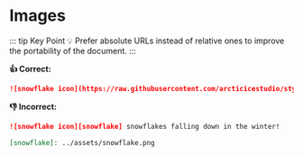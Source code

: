 # Images

::: tip Key Point
:bulb: Prefer absolute URLs instead of relative ones to improve the portability of the document.
:::

**:thumbsup: Correct:**
<!--lint disable-->
```markdown
![snowflake icon](https://raw.githubusercontent.com/arcticicestudio/styleguide-markdown/develop/src/assets/snowflake.png) snowflakes falling down in the winter!
```
<!--lint enable-->

**:thumbsdown: Incorrect:**

```markdown
![snowflake icon][snowflake] snowflakes falling down in the winter!

[snowflake]: ../assets/snowflake.png
```
